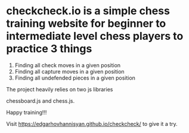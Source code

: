# checkcheck.io is a simple chess training website for beginner to intermediate level chess players to practice 3 things

1. Finding all check moves in a given position
2. Finding all capture moves in a given position
3. Finding all undefended pieces in a given position

The project heavily relies on two js libraries

chessboard.js and chess.js.

Happy training!!!

Visit https://edgarhovhannisyan.github.io/checkcheck/ to give it a try.

